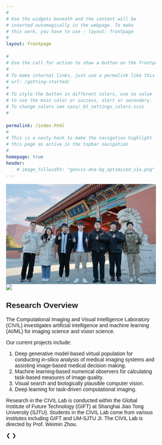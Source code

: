 ```yaml
---
#
# Use the widgets beneath and the content will be
# inserted automagically in the webpage. To make
# this work, you have to use › layout: frontpage
#
layout: frontpage

#
# Use the call for action to show a button on the frontpage
#
# To make internal links, just use a permalink like this
# url: /getting-started/
#
# To style the button in different colors, use no value
# to use the main color or success, alert or secondary.
# To change colors see sass/_01_settings_colors.scss
#

permalink: /index.html
#
# This is a nasty hack to make the navigation highlight
# this page as active in the topbar navigation
#
homepage: true
header:
    # image_fullwidth: "genvis-dna-bg_optimized_v1a.png"
---      
```

<div class="row">

  <div class="small-6 columns" >
    <img src="/assets/img/SJTU.JPG">
  </div>
    
  <div class="small-6 columns">
    <img src="/assets/img/GIFT.JPG">
  </div>
    

</div>

<!-- <div class="row">
  
</div> -->

## Research Overview
The Computational Imaging and Visual Intelligence Laboratory (CIVIL) investigates artificial intelligence and machine learning (AI/ML) for imaging science and vision science. 

Our current projects include:
1. Deep generative model-based virtual population for conducting in-silico analysis of medical imaging systems and assisting image-based medical decision making.
2. Machine learning-based numerical observers for calculating task-based measures of image quality.
3. Visual search and biologically plausible computer vision.
4. Deep learning for task-driven computational imaging.

Research in the CIVIL Lab is conducted within the Global Institute of Future Technology (GIFT) at Shanghai Jiao Tong University (SJTU). Students in the CIVIL Lab come from various institutes including GIFT and UM-SJTU JI. The CIVIL Lab is directed by Prof. Weimin Zhou.
<div class="row">
  
</div>


<head>
<meta name="viewport" content="width=device-width, initial-scale=1">
<style>
* {box-sizing: border-box}
body {font-family: Verdana, sans-serif; margin:0}
.mySlides {display: none}
img {vertical-align: middle;}

/* Slideshow container */
.slideshow-container {
  max-width: 1000px;
  position: relative;
  margin: auto;
}

/* Next & previous buttons */
.prev, .next {
  cursor: pointer;
  position: absolute;
  top: 50%;
  width: auto;
  padding: 16px;
  margin-top: -22px;
  color: white;
  font-weight: bold;
  font-size: 18px;
  transition: 0.6s ease;
  border-radius: 0 3px 3px 0;
  user-select: none;
}

/* Position the "next button" to the right */
.next {
  right: 0;
  border-radius: 3px 0 0 3px;
}

/* On hover, add a black background color with a little bit see-through */
.prev:hover, .next:hover {
  background-color: rgba(0,0,0,0.8);
}

/* Caption text */
.text {
  color: #f2f2f2;
  font-size: 15px;
  padding: 8px 12px;
  position: absolute;
  bottom: 8px;
  width: 100%;
  text-align: center;
}

/* Number text (1/3 etc) */
.numbertext {
  color: #f2f2f2;
  font-size: 12px;
  padding: 8px 12px;
  position: absolute;
  top: 0;
}

/* The dots/bullets/indicators */
.dot {
  cursor: pointer;
  height: 15px;
  width: 15px;
  margin: 0 2px;
  background-color: #bbb;
  border-radius: 50%;
  display: inline-block;
  transition: background-color 0.6s ease;
}

.active, .dot:hover {
  background-color: #717171;
}

/* Fading animation */
.fade {
  animation-name: fade;
  animation-duration: 1.5s;
}

@keyframes fade {
  from {opacity: .4} 
  to {opacity: 1}
}

/* On smaller screens, decrease text size */
@media only screen and (max-width: 300px) {
  .prev, .next,.text {font-size: 11px}
}
</style>
</head>
<body>

<div class="slideshow-container">

<div class="mySlides fade">
  <div class="numbertext">1 / 6</div>
  <img src="/assets/img/research/research-AmGAN.png" style="width:100%">
    <caption class = "caption" style="width:100%">AmbientGAN for Establishing Stochastic Object Models</caption>
</div>

<div class="mySlides fade">
  <div class="numbertext">2 / 6</div>
  <img src="/assets/img/research/research-IOHO.png" style="width:100%">
  <p class = "caption">Supervised learning for approximating the Ideal observer and Hotelling observer</p>
</div>

<div class="mySlides fade">
  <div class="numbertext">3 / 6</div>
  <img src="/assets/img/research/research-MCMCGAN.png" style="width:100%">
  <p class = "caption">MCMC-GAN for Ideal Observer Computation </p>
</div>

<div class="mySlides fade">
  <div class="numbertext">4 / 6</div>
  <img src="/assets/img/research/research-Qnet.png" style="width:100%">
  <p class = "caption">Deep Q-learning for obtaining optimal visual search strategy </p>
</div>

<div class="mySlides fade">
  <div class="numbertext">5 / 6</div>
  <img src="/assets/img/research/research-IScorr.png" style="width:100%">
  <p class = "caption">Bayesian Ideal Searcher with Inter-Saccade Response Correlations </p>
</div>

<div class="mySlides fade">
  <div class="numbertext">6 / 6</div>
  <img src="/assets/img/research/research-taskDAE.png" style="width:100%">
  <p class = "caption">Task-informed denoising autuencoder for establishing efficient channels and improving signal detectability </p>
</div>

<a class="prev" onclick="plusSlides(-1)">❮</a>
<a class="next" onclick="plusSlides(1)">❯</a>

</div>
<br>

<div style="text-align:center">
  <span class="dot" onclick="currentSlide(1)"></span> 
  <span class="dot" onclick="currentSlide(2)"></span> 
  <span class="dot" onclick="currentSlide(3)"></span> 
</div>

<script>


let slideIndex = 0;
showSlides();
    
function showSlides() {
  let i;
  let slides = document.getElementsByClassName("mySlides");
  for (i = 0; i < slides.length; i++) {
    slides[i].style.display = "none"; 
  }
  slideIndex++;
  if (slideIndex > slides.length) {slideIndex = 1} 
  slides[slideIndex-1].style.display = "block"; 
  setTimeout(showSlides, 5000); 
}

function showSlides_(n) {
  let i;
  let slides = document.getElementsByClassName("mySlides");
  let dots = document.getElementsByClassName("dot");
  if (n > slides.length) {slideIndex = 1} 
  if (n < 1) {slideIndex = slides.length}
  for (i = 0; i < slides.length; i++) {
    slides[i].style.display = "none"; 
  }
  for (i = 0; i < dots.length; i++) {
    dots[i].className = dots[i].className.replace(" active", "");
  }
  slides[slideIndex-1].style.display = "block"; 
  dots[slideIndex-1].className += " active";
}

function plusSlides(n) {
  showSlides_(slideIndex += n);
}
    
</script>

</body>

